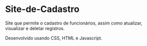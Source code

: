 # Site-de-Cadastro
Site que permite o cadastro de funcionários, assim como atualizar, visualizar e deletar registros. 

Desenvolvido usando CSS, HTML e Javascript.

